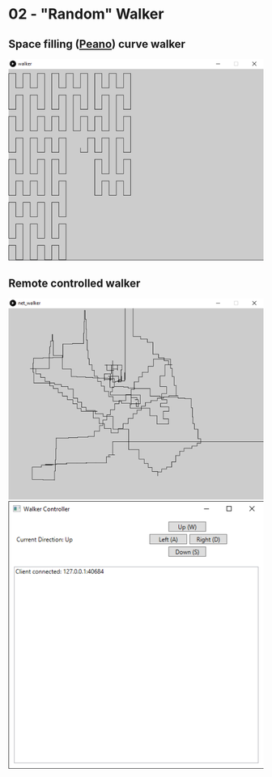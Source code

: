 # 02 - "Random" Walker

## Space filling ([Peano](https://en.wikipedia.org/wiki/Peano_curve)) curve walker

![](walker/curve_walker.png)

## Remote controlled walker

![](net_walker/net_walker.png)
![](WalkerControl/controller.png)
